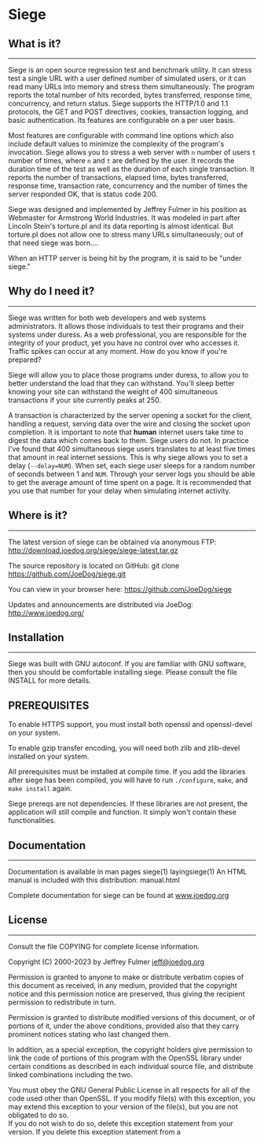 # Siege

## What is it?
-----------
Siege is an open source regression test and benchmark utility.
It can stress test a single URL with a user defined number of
simulated users, or it can read many URLs into memory and
stress them simultaneously. The program reports the total
number of hits recorded, bytes transferred, response time,
concurrency, and return status. Siege supports the HTTP/1.0 and 1.1
protocols, the GET and POST directives, cookies, transaction
logging, and basic authentication. Its features are configurable
on a per user basis.

Most features are configurable with command line options which
also include default values to minimize the complexity of the
program's invocation. Siege allows you to stress a web server
with `n` number of users `t` number of times, where `n` and `t` are
defined by the user. It records the duration time of the test
as well as the duration of each single transaction. It reports
the number of transactions, elapsed time, bytes transferred,
response time, transaction rate, concurrency and the number of
times the server responded OK, that is status code 200.

Siege was designed and implemented by Jeffrey Fulmer in his
position as Webmaster for Armstrong World Industries. It was
modeled in part after Lincoln Stein's torture.pl and its data
reporting is almost identical. But torture.pl does not allow
one to stress many URLs simultaneously; out of that need siege
was born....

When an HTTP server is being hit by the program, it is said to be
"under siege."


## Why do I need it?
-----------------
Siege was written for both web developers and web systems
administrators. It allows those individuals to test their programs
and their systems under duress. As a web professional, you are
responsible for the integrity of your product, yet you have no
control over who accesses it. Traffic spikes can occur at any
moment. How do you know if you're prepared?

Siege will allow you to place those programs under duress, to
allow you to better understand the load that they can withstand.
You'll sleep  better knowing your site can withstand the
weight of 400 simultaneous transactions if your site currently
peaks at 250.

A transaction is characterized by the server opening a socket
for the client, handling a request, serving data over the wire 
and closing the socket upon completion. It is important to note 
that **human** internet users take time to digest the data which
comes back to them. Siege users do not. In practice I've found
that 400 simultaneous siege users translates to at least five 
times that amount in real internet sessions. This is why siege
allows you to set a delay (`--delay=NUM`). When set, each siege
user sleeps for a random number of seconds between 1 and `NUM`.
Through your server logs you should be able to get the average
amount of time spent on a page. It is recommended that you use 
that number for your delay when simulating internet activity.


## Where is it?
------------
The latest version of siege can be obtained via anonymous FTP:
http://download.joedog.org/siege/siege-latest.tar.gz

The source repository is located on GitHub:
git clone https://github.com/JoeDog/siege.git

You can view in your browser here:
https://github.com/JoeDog/siege

Updates and announcements are distributed via JoeDog:
http://www.joedog.org/


## Installation
------------
Siege was built with GNU autoconf. If you are familiar with
GNU software, then you should be comfortable installing siege.
Please consult the file INSTALL for more details.

PREREQUISITES
-------------
To enable HTTPS support, you must install both openssl and
openssl-devel on your system.

To enable gzip transfer encoding, you will need both zlib and
zlib-devel installed on your system.

All prerequisites must be installed at compile time. If you add
the libraries after siege has been compiled, you will have to
run `./configure`, `make`, and `make install` again.

Siege prereqs are not dependencies. If these libraries are not
present, the application will still compile and function. It
simply won't contain these functionalities.


## Documentation
-------------
Documentation is available in man pages  siege(1) layingsiege(1)
An HTML manual is included with this distribution:  manual.html

Complete documentation for siege can be found at www.joedog.org


## License
-------
Consult the file COPYING for complete license information.
 
Copyright (C) 2000-2023 by Jeffrey Fulmer <jeff@joedog.org>
 
Permission is  granted  to anyone to make or distribute verbatim
copies  of  this  document as received,  in any medium, provided 
that  the  copyright  notice  and  this  permission  notice  are 
preserved,  thus giving the recipient permission to redistribute 
in turn.
 
Permission  is  granted  to distribute modified versions of this
document,  or  of portions of it,  under  the above  conditions,
provided also that they carry prominent notices stating who last
changed them.
 
In addition, as a special exception, the  copyright holders give
permission to link the code of portions of this program with the
OpenSSL  library  under certain  conditions as described in each
individual  source  file,  and  distribute  linked  combinations
including the two.

You must  obey the  GNU General Public License  in all  respects
for all of the code  used  other  than OpenSSL.  If  you  modify
file(s)  with  this exception,  you may extend this exception to 
your version of the file(s), but you are not obligated to do so.  
If you do  not wish  to do so,  delete this exception  statement 
from your version. If you delete  this exception  statement from 
a
